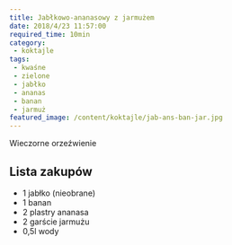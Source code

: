 ```yaml
---
title: Jabłkowo-ananasowy z jarmużem
date: 2018/4/23 11:57:00
required_time: 10min
category:
 - koktajle
tags:
 - kwaśne
 - zielone
 - jabłko
 - ananas
 - banan
 - jarmuż
featured_image: /content/koktajle/jab-ans-ban-jar.jpg
---
```


Wieczorne orzeźwienie

<!-- more -->

## Lista zakupów

- 1 jabłko (nieobrane)
- 1 banan
- 2 plastry ananasa
- 2 garście jarmużu
- 0,5l wody

